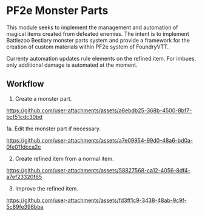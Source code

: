 # PF2e Monster Parts

This module seeks to implement the management and automation of magical items created from defeated enemies.
The intent is to implement Battlezoo Bestiary monster parts system and provide a framework for the creation of custom materials within PF2e system of FoundryVTT.

Currenty automation updates rule elements on the refined item. For imbues, only additional damage is automated at the moment.

## Workflow

1. Create a monster part.

https://github.com/user-attachments/assets/a6ebdb25-368b-4500-8bf7-bcf51cdc30bd

1a. Edit the monster part if necessary.

https://github.com/user-attachments/assets/a7e09954-99d0-48a6-bd0a-0fe011dcca2c

2. Create refined item from a normal item.

https://github.com/user-attachments/assets/58827568-ca12-4056-8df4-a7ef23320f65

3. Improve the refined item.

https://github.com/user-attachments/assets/fd3ff1c9-3438-48ab-9c9f-5c89fe398bba

